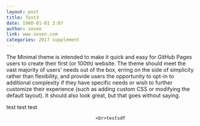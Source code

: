```yaml
---
layout: post
title: Test3
date: 1980-01-01 3:07
author: seven
link: www.seven.com
categories: 2017 supplement
---
```


The Minimal theme is intended to make it quick and easy for GitHub Pages users to create their first (or 100th) website. The theme should meet the vast majority of users' needs out of the box, erring on the side of simplicity rather than flexibility, and provide users the opportunity to opt-in to additional complexity if they have specific needs or wish to further customize their experience (such as adding custom CSS or modifying the default layout). It should also look great, but that goes without saying.

test
test
                          test
						  
						             <br>testsdf 
